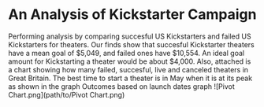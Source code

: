 # An Analysis of Kickstarter Campaign
Performing analysis by comparing succesful US Kickstarters and failed US Kickstarters for theaters. Our finds show that succesful Kickstarter theaters have a mean goal of $5,049, and failed ones have $10,554. An ideal goal amount for Kickstarting a theater would be about $4,000.
Also, attached is a chart showing how many failed, succesful, live and canceled theaters in Great Britain. The best time to start a theater is in May when it is at its peak as shown in the graph Outcomes based on launch dates graph ![Pivot Chart.png](path/to/Pivot Chart.png)
